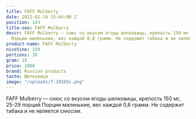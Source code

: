 ```yaml
---
title: FAFF Mulberry
date: 2022-02-14 15:04:00 Z
position: 143
title-seo: FAFF Mulberry
descr: FAFF Mulberry — снюс со вкусом ягоды шелковицы, крепость 150 мг, 25-29 порций
  Порции маленькие, вес каждой 0,6 грамм. Не содержит табака и не является снюсом.
product-name: FAFF Mulberry
nicotine: 150
portions: 30
gram: 15
price: 2800
brand: Russian products
taste: Шелковица
image: "/uploads/7-191b5c.png"
---
```


FAFF Mulberry — снюс со вкусом ягоды шелковицы, крепость 150 мг, 25-29 порций Порции маленькие, вес каждой 0,6 грамм. Не содержит табака и не является снюсом.